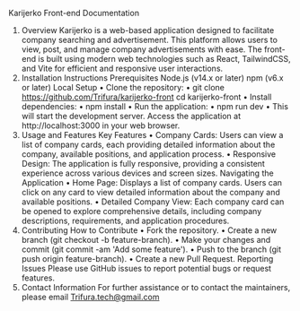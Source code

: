   Karijerko Front-end Documentation
1. Overview
Karijerko is a web-based application designed to facilitate company searching and advertisement. This platform allows users to view, post, and manage company advertisements with ease. The front-end is built using modern web technologies such as React, TailwindCSS, and Vite for efficient and responsive user interactions.
2. Installation Instructions
Prerequisites
Node.js (v14.x or later)
npm (v6.x or later)
Local Setup
•	Clone the repository:
•	git clone https://github.com/Trifura/karijerko-front
cd karijerko-front
•	Install dependencies:
•	npm install
•	Run the application:
•	npm run dev
•	This will start the development server. Access the application at http://localhost:3000 in your web browser.
3. Usage and Features
Key Features
•	Company Cards: Users can view a list of company cards, each providing detailed information about the company, available positions, and application process.
•	Responsive Design: The application is fully responsive, providing a consistent experience across various devices and screen sizes.
Navigating the Application
•	Home Page: Displays a list of company cards. Users can click on any card to view detailed information about the company and available positions. 
•	Detailed Company View: Each company card can be opened to explore comprehensive details, including company descriptions, requirements, and application procedures.
4. Contributing
How to Contribute
•	Fork the repository.
•	Create a new branch (git checkout -b feature-branch).
•	Make your changes and commit (git commit -am 'Add some feature').
•	Push to the branch (git push origin feature-branch).
•	Create a new Pull Request.
Reporting Issues
Please use GitHub issues to report potential bugs or request features.
5. Contact Information
For further assistance or to contact the maintainers, please email Trifura.tech@gmail.com
